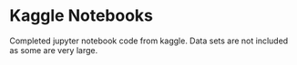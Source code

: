 # Kaggle Notebooks
Completed jupyter notebook code from kaggle. Data sets are not included as some are very large. 

